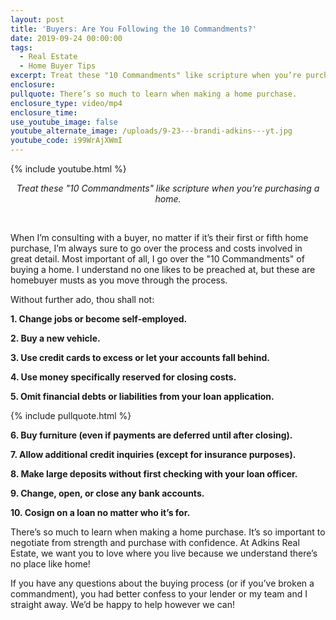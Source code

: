 ```yaml
---
layout: post
title: 'Buyers: Are You Following the 10 Commandments?'
date: 2019-09-24 00:00:00
tags:
  - Real Estate
  - Home Buyer Tips
excerpt: Treat these "10 Commandments" like scripture when you’re purchasing a home.
enclosure:
pullquote: There’s so much to learn when making a home purchase.
enclosure_type: video/mp4
enclosure_time:
use_youtube_image: false
youtube_alternate_image: /uploads/9-23---brandi-adkins---yt.jpg
youtube_code: i99WrAjXWmI
---
```


{% include youtube.html %}

<center><em>Treat these "10 Commandments" like scripture when you&rsquo;re purchasing a home.</em></center>

&nbsp;

When I’m consulting with a buyer, no matter if it’s their first or fifth home purchase, I’m always sure to go over the process and costs involved in great detail. Most important of all, I go over the "10 Commandments" of buying a home. I understand no one likes to be preached at, but these are homebuyer musts as you move through the process.

Without further ado, thou shall not:

**1\. Change jobs or become self-employed.**

**2\. Buy a new vehicle.**

**3\. Use credit cards to excess or let your accounts fall behind.**

**4\. Use money specifically reserved for closing costs.**

**5\. Omit financial debts or liabilities from your loan application.**

{% include pullquote.html %}

**6\. Buy furniture (even if payments are deferred until after closing).**

**7\. Allow additional credit inquiries (except for insurance purposes).**

**8\. Make large deposits without first checking with your loan officer.**

**9\. Change, open, or close any bank accounts.**

**10\. Cosign on a loan no matter who it’s for.**

There’s so much to learn when making a home purchase. It’s so important to negotiate from strength and purchase with confidence. At Adkins Real Estate, we want you to love where you live because we understand there’s no place like home\!

If you have any questions about the buying process (or if you’ve broken a commandment), you had better confess to your lender or my team and I straight away. We’d be happy to help however we can\!